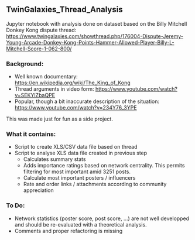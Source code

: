 ## TwinGalaxies_Thread_Analysis
Jupyter notebook with analysis done on dataset based on the Billy Mitchell Donkey Kong dispute thread: https://www.twingalaxies.com/showthread.php/176004-Dispute-Jeremy-Young-Arcade-Donkey-Kong-Points-Hammer-Allowed-Player-Billy-L-Mitchell-Score-1-062-800/

### Background: 
- Well known documentary: https://en.wikipedia.org/wiki/The_King_of_Kong
- Thread arguments in video form: https://www.youtube.com/watch?v=SEKYlZbaQPE
- Popular, though a bit inaccurate description of the situation: https://www.youtube.com/watch?v=234Y76_3YPE

This was made just for fun as a side project.

### What it contains:
- Script to create XLS/CSV data file based on thread
- Script to analyse XLS data file created in previous step
  - Calculates summary stats
  - Adds importance ratings based on network centrality. This permits filtering for most important amid 3251 posts.
  - Calculate most important posters / influencers
  - Rate and order links / attachments according to community appreciation

### To Do: 
- Network statistics (poster score, post score, ...) are not well developped and should be re-evaluated with a theoretical analysis. 
- Comments and proper refactoring is missing
